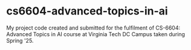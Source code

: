 # cs6604-advanced-topics-in-ai
My project code created and submitted for the fulfilment of CS-6604: Advanced Topics in AI course at Virginia Tech DC Campus taken during Spring '25.
